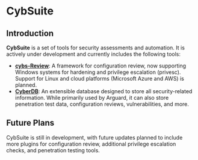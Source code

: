 # CybSuite

## Introduction

**CybSuite** is a set of tools for security assessments and automation. It is actively under development and currently includes the following tools:

- [**cybs-Review**](review/introduction.md): A framework for configuration review, now supporting Windows systems for hardening and privilege escalation (privesc). Support for Linux and cloud platforms (Microsoft Azure and AWS) is planned.
- [**CyberDB**](cyberdb/introduction.md): An extensible database designed to store all security-related information. While primarily used by Arguard, it can also store penetration test data, configuration reviews, vulnerabilities, and more.

## Future Plans

CybSuite is still in development, with future updates planned to include more plugins for configuration review, additional privilege escalation checks, and penetration testing tools.
